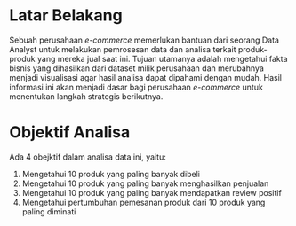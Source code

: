 # Latar Belakang
Sebuah perusahaan _e-commerce_ memerlukan bantuan dari seorang Data Analyst untuk melakukan pemrosesan data dan analisa terkait produk-produk yang mereka jual saat ini. Tujuan utamanya adalah mengetahui fakta bisnis yang dihasilkan dari dataset milik perusahaan dan merubahnya menjadi visualisasi agar hasil analisa dapat dipahami dengan mudah. Hasil informasi ini akan menjadi dasar bagi perusahaan _e-commerce_ untuk menentukan langkah strategis berikutnya.

# Objektif Analisa
Ada 4 obejktif dalam analisa data ini, yaitu:
1. Mengetahui 10 produk yang paling banyak dibeli
2. Mengetahui 10 produk yang paling banyak menghasilkan penjualan
3. Mengetahui 10 produk yang paling banyak mendapatkan review positif
4. Mengetahui pertumbuhan pemesanan produk dari 10 produk yang paling diminati
